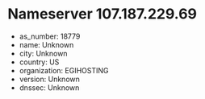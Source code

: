 # Nameserver 107.187.229.69

* as_number: 18779
* name: Unknown
* city: Unknown
* country: US
* organization: EGIHOSTING
* version: Unknown
* dnssec: Unknown
